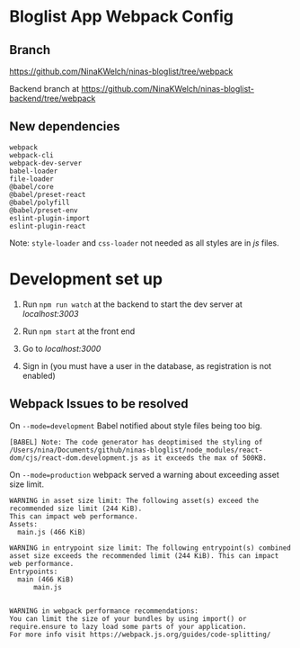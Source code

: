 # Bloglist App Webpack Config

## Branch

https://github.com/NinaKWelch/ninas-bloglist/tree/webpack

Backend branch at https://github.com/NinaKWelch/ninas-bloglist-backend/tree/webpack

## New dependencies

```
webpack
webpack-cli
webpack-dev-server
babel-loader
file-loader
@babel/core
@babel/preset-react
@babel/polyfill
@babel/preset-env
eslint-plugin-import
eslint-plugin-react
```

Note: `style-loader` and `css-loader` not needed as all styles are in _js_ files.

# Development set up

1. Run `npm run watch` at the backend to start the dev server at _localhost:3003_ 

2. Run `npm start` at the front end

3. Go to _localhost:3000_

4. Sign in (you must have a user in the database, as registration is not enabled)

##  Webpack Issues to be resolved

On `--mode=development` Babel notified about style files being too big.

```
[BABEL] Note: The code generator has deoptimised the styling of /Users/nina/Documents/github/ninas-bloglist/node_modules/react-dom/cjs/react-dom.development.js as it exceeds the max of 500KB.
```

On `--mode=production` webpack served a warning about exceeding asset size limit.

```
WARNING in asset size limit: The following asset(s) exceed the recommended size limit (244 KiB).
This can impact web performance.
Assets: 
  main.js (466 KiB)

WARNING in entrypoint size limit: The following entrypoint(s) combined asset size exceeds the recommended limit (244 KiB). This can impact web performance.
Entrypoints:
  main (466 KiB)
      main.js


WARNING in webpack performance recommendations: 
You can limit the size of your bundles by using import() or require.ensure to lazy load some parts of your application.
For more info visit https://webpack.js.org/guides/code-splitting/
